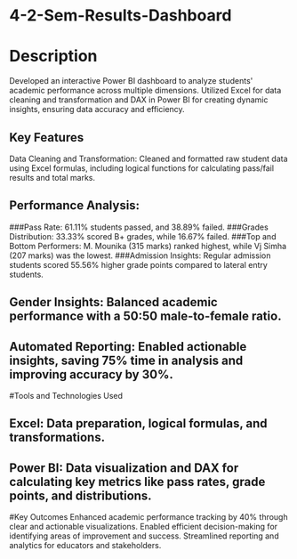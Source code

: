 # 4-2-Sem-Results-Dashboard
# Description
Developed an interactive Power BI dashboard to analyze students' academic performance across multiple dimensions. Utilized Excel for data cleaning and transformation and DAX in Power BI for creating dynamic insights, ensuring data accuracy and efficiency.

## Key Features
Data Cleaning and Transformation: Cleaned and formatted raw student data using Excel formulas, including logical functions for calculating pass/fail results and total marks.

## Performance Analysis:

###Pass Rate: 61.11% students passed, and 38.89% failed.
###Grades Distribution: 33.33% scored B+ grades, while 16.67% failed.
###Top and Bottom Performers: M. Mounika (315 marks) ranked highest, while Vj Simha (207 marks) was the lowest.
###Admission Insights: Regular admission students scored 55.56% higher grade points compared to lateral entry students.

## Gender Insights: Balanced academic performance with a 50:50 male-to-female ratio.
## Automated Reporting: Enabled actionable insights, saving 75% time in analysis and improving accuracy by 30%.
#Tools and Technologies Used
## Excel: Data preparation, logical formulas, and transformations.
## Power BI: Data visualization and DAX for calculating key metrics like pass rates, grade points, and distributions.

#Key Outcomes
Enhanced academic performance tracking by 40% through clear and actionable visualizations.
Enabled efficient decision-making for identifying areas of improvement and success.
Streamlined reporting and analytics for educators and stakeholders.
